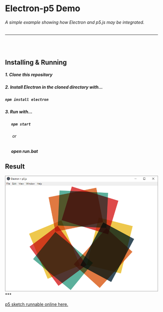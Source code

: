 # Electron-p5 Demo

###### A simple example showing how Electron and p5.js may be integrated.

***
<br><br>

## Installing & Running
##### 1. Clone this repository
##### 2. Install Electron in the cloned directory with...
##### `npm install electron`
##### 3. Run with... 
##### &nbsp;&nbsp;&nbsp;&nbsp;&nbsp;&nbsp;`npm start`
###### &nbsp;&nbsp;&nbsp;&nbsp;&nbsp;&nbsp;or
##### &nbsp;&nbsp;&nbsp;&nbsp;&nbsp;&nbsp;open *run.bat*


## Result
<img src="/screenshot.png">
***

[p5 sketch runnable online here.](https://codepen.io/kilianso/pen/dMpbbg)

